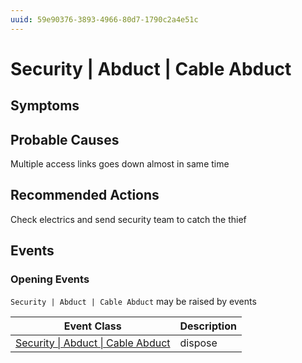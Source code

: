 ```yaml
---
uuid: 59e90376-3893-4966-80d7-1790c2a4e51c
---
```

# Security | Abduct | Cable Abduct

## Symptoms

## Probable Causes

Multiple access links goes down almost in same time

## Recommended Actions

Check electrics and send security team to catch the thief

## Events

### Opening Events
`Security | Abduct | Cable Abduct` may be raised by events

| Event Class                                                                                      | Description |
| ------------------------------------------------------------------------------------------------ | ----------- |
| [Security \| Abduct \| Cable Abduct](../event-classes-reference/security/abduct/cable-abduct.md) | dispose     |
